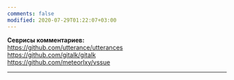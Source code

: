 ```yaml
---
comments: false
modified: 2020-07-29T01:22:07+03:00
---
```


**Севрисы комментариев:**  
<https://github.com/utterance/utterances>  
<https://github.com/gitalk/gitalk>  
<https://github.com/meteorlxy/vssue>



***


<div id="gitalk-container"></div>

  <link rel="stylesheet" href="https://cdn.jsdelivr.net/npm/gitalk@1/dist/gitalk.css">
  <script src="https://cdn.jsdelivr.net/npm/gitalk@1/dist/gitalk.min.js"></script>
  
<script>  
  const gitalk = new Gitalk({
  clientID: '6ba61e4215929043905a',
  clientSecret: 'cee7443ff78eb89082b48f14f7073512d077f026',
  repo: 'linker.pp.ua',      // The repository of store comments,
  owner: 'Feelcame',
  admin: ['Feelcame'],
  id: Test,      // Ensure uniqueness and length less than 50
  distractionFreeMode: true  // Facebook-like distraction free mode
})

gitalk.render('gitalk-container')

</script>
  
